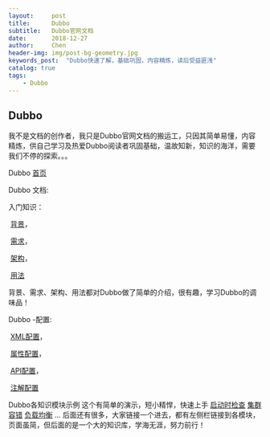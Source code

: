 ```yaml
---
layout:     post
title:      Dubbo
subtitle:   Dubbo官网文档
date:       2018-12-27
author:     Chen
header-img: img/post-bg-geometry.jpg
keywords_post:  "Dubbo快速了解，基础巩固，内容精炼，读后受益匪浅"
catalog: true
tags:
    - Dubbo
---
```




## Dubbo

我不是文档的创作者，我只是Dubbo官网文档的搬运工，只因其简单易懂，内容精炼，供自己学习及热爱Dubbo阅读者巩固基础，温故知新，知识的海洋，需要我们不停的探索。。。



Dubbo  [首页](http://dubbo.apache.org/zh-cn/index.html)



Dubbo 文档:

入门知识：

​	[背景](http://dubbo.apache.org/zh-cn/docs/user/preface/background.html)，

​	[需求](http://dubbo.apache.org/zh-cn/docs/user/preface/requirements.html)，

​	[架构](http://dubbo.apache.org/zh-cn/docs/user/preface/architecture.html)，

​	[用法](http://dubbo.apache.org/zh-cn/docs/user/preface/usage.html)

​   背景、需求、架构、用法都对Dubbo做了简单的介绍，很有趣，学习Dubbo的调味品！



Dubbo -配置:

​	[XML配置](http://dubbo.apache.org/zh-cn/docs/user/configuration/xml.html)，

​	[属性配置](http://dubbo.apache.org/zh-cn/docs/user/configuration/properties.html)，

​	[API配置](http://dubbo.apache.org/zh-cn/docs/user/configuration/api.html)，

​	[注解配置](http://dubbo.apache.org/zh-cn/docs/user/configuration/annotation.html)

Dubbo各知识模块示例
    这个有简单的演示，短小精悍，快速上手
    [启动时检查](http://dubbo.apache.org/zh-cn/docs/user/demos/preflight-check.html)
    [集群容错](http://dubbo.apache.org/zh-cn/docs/user/demos/fault-tolerent-strategy.html)
    [负载均衡](http://dubbo.apache.org/zh-cn/docs/user/demos/loadbalance.html)
    ...
    后面还有很多，大家链接一个进去，都有左侧栏链接到各模块，页面虽简，但后面的是一个大的知识库，学海无涯，努力前行！

